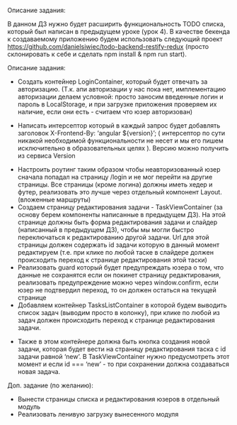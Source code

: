 Описание задания:


В данном ДЗ нужно будет расширить функциональность TODO списка, который был написан в предыдущем уроке (урок 4). В качестве бекенда к создаваемому приложению будем использовать следующий проект https://github.com/danielsiwiec/todo-backend-restify-redux (просто склонировать к себе и сделать npm install & npm run start).

Описание задания:

  + Создать контейнер LoginContainer, который будет отвечать за авторизацию. (Т.к. апи авторизации у нас пока нет, имплементацию авторизации делаем условной: просто заносим введенные логин и пароль в LocalStorage, и при загрузке приложения проверяем их наличие, если они есть - считаем что юзер авторизован)
  - Написать интерсептор который в каждый запрос будет добавлять заголовок X-Frontend-By: ‘angular ${version}’; ( интерсептор по сути никакой необходимой функциональности не несет и мы его пишем исключительно в образовательных целях ). Версию можно получить из сервиса Version
  + Настроить роутинг таким образом чтобы неавторизованный юзер сначала попадал на страницу /login и не мог перейти на другие страницы. Все страницы (кроме логина) должны иметь хедер и футер, реализовать это лучше через отдельный компонент Layout. (вложенные маршруты)
  + Создаем страницу редактирования задачи - TaskViewContainer (за основу берем компоненты написанные в предыдущем ДЗ). На этой странице должны быть форма редактирования задачи и слайдер (написанный в предыдущем ДЗ), чтобы мы могли быстро переключаться к редактированию другой задачи. Url для этой страницы должен содержать id задачи которую в данный момент редактируем (т.е. при клике по любой таске в слайдере должен происходить переход к странице редактирования этой таски)
  + Реализовать guard который будет предупреждать юзера о том, что данные не сохранятся если он покинет страницу редактирования, реализовать предупреждение можно через window.confirm, если юзер не подтвердил переход, то он должен остаться на текущей странице
  + Добавляем контейнер TasksListContainer в которой будем выводить список задач (выводим просто в колонку), при клике по любой из задач должен происходить переход к странице редактирования задачи. 
  - Также в этом контейнере должна быть кнопка создания новой задачи, которая будет вести на страницу редактирования таска с id задачи равной ‘new’. В TaskViewContainer нужно предусмотреть этот момент и если id === ‘new’ - то при сохранении должна создаваться новая задача.


Доп. задание (по желанию):

  - Вынести страницы списка и редактирования юзеров в отдельный модуль
  - Реализовать ленивую загрузку вынесенного модуля